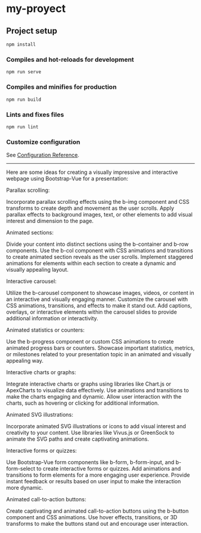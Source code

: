 # my-proyect

## Project setup
```
npm install
```

### Compiles and hot-reloads for development
```
npm run serve
```

### Compiles and minifies for production
```
npm run build
```

### Lints and fixes files
```
npm run lint
```

### Customize configuration
See [Configuration Reference](https://cli.vuejs.org/config/).

---

Here are some ideas for creating a visually impressive and interactive webpage using Bootstrap-Vue for a presentation:

Parallax scrolling:

Incorporate parallax scrolling effects using the b-img component and CSS transforms to create depth and movement as the user scrolls.
Apply parallax effects to background images, text, or other elements to add visual interest and dimension to the page.


Animated sections:

Divide your content into distinct sections using the b-container and b-row components.
Use the b-col component with CSS animations and transitions to create animated section reveals as the user scrolls.
Implement staggered animations for elements within each section to create a dynamic and visually appealing layout.


Interactive carousel:

Utilize the b-carousel component to showcase images, videos, or content in an interactive and visually engaging manner.
Customize the carousel with CSS animations, transitions, and effects to make it stand out.
Add captions, overlays, or interactive elements within the carousel slides to provide additional information or interactivity.


Animated statistics or counters:

Use the b-progress component or custom CSS animations to create animated progress bars or counters.
Showcase important statistics, metrics, or milestones related to your presentation topic in an animated and visually appealing way.


Interactive charts or graphs:

Integrate interactive charts or graphs using libraries like Chart.js or ApexCharts to visualize data effectively.
Use animations and transitions to make the charts engaging and dynamic.
Allow user interaction with the charts, such as hovering or clicking for additional information.


Animated SVG illustrations:

Incorporate animated SVG illustrations or icons to add visual interest and creativity to your content.
Use libraries like Vivus.js or GreenSock to animate the SVG paths and create captivating animations.


Interactive forms or quizzes:

Use Bootstrap-Vue form components like b-form, b-form-input, and b-form-select to create interactive forms or quizzes.
Add animations and transitions to form elements for a more engaging user experience.
Provide instant feedback or results based on user input to make the interaction more dynamic.


Animated call-to-action buttons:

Create captivating and animated call-to-action buttons using the b-button component and CSS animations.
Use hover effects, transitions, or 3D transforms to make the buttons stand out and encourage user interaction.
